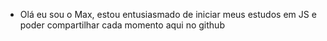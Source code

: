 - Olá eu sou o Max, estou entusiasmado de iniciar meus estudos em JS e poder compartilhar cada momento aqui no github

<!---
Dragonic4/Dragonic4 is a ✨ special ✨ repository because its `README.md` (this file) appears on your GitHub profile.
You can click the Preview link to take a look at your changes.
--->
